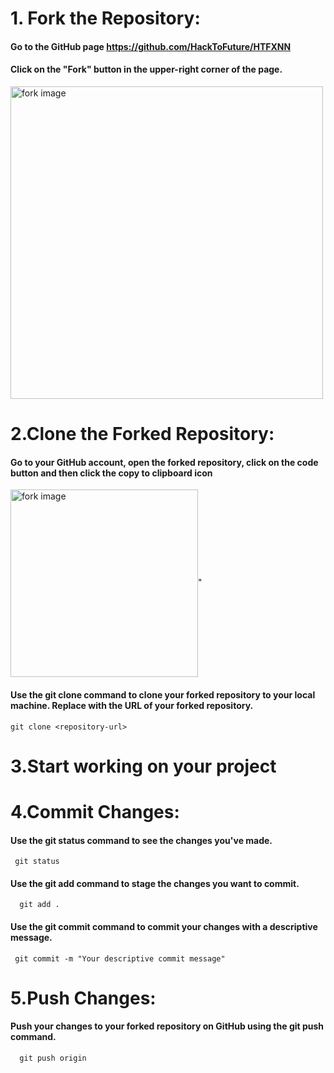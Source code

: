 # 1. Fork the Repository:
  #### Go to the GitHub page https://github.com/HackToFuture/HTFXNN <br>
  #### Click on the "Fork" button in the upper-right corner of the page.
  <img align="center" width = "500" src = "https://docs.github.com/assets/cb-40742/mw-1440/images/help/repository/fork-button.webp" alt="fork image"/>

# 2.Clone the Forked Repository:
  #### Go to your GitHub account, open the forked repository, click on the code button and then click the copy to clipboard icon
 <img align="center" width = "300" src = "https://docs.github.com/assets/cb-69468/mw-1440/images/help/repository/https-url-clone-cli.webp" alt="fork image"/>"
  #### Use the git clone command to clone your forked repository to your local machine. Replace   <repository-url> with the URL of your forked repository.
  ```
  git clone <repository-url>
```


# 3.Start working on your project

# 4.Commit Changes:
  #### Use the git status command to see the changes you've made.<br>
   ```
    git status
 ```
  

  #### Use the git add command to stage the changes you want to commit.<br>
  ```
    git add .
 ```
      
  #### Use the git commit command to commit your changes with a descriptive message.<br>
   ```
    git commit -m "Your descriptive commit message"
 ```
  

# 5.Push Changes:
  #### Push your changes to your forked repository on GitHub using the git push command.<br>
  ```
    git push origin
 ```

